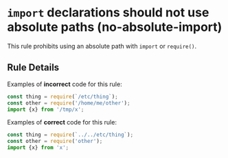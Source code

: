 # `import` declarations should not use absolute paths (no-absolute-import)

This rule prohibits using an absolute path with `import` or `require()`.

## Rule Details

Examples of **incorrect** code for this rule:

```js
const thing = require(`/etc/thing`);
const other = require('/home/me/other');
import {x} from '/tmp/x';
```

Examples of **correct** code for this rule:

```js
const thing = require(`../../etc/thing`);
const other = require('other');
import {x} from 'x';
```
